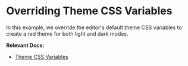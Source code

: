 # Overriding Theme CSS Variables

In this example, we override the editor's default theme CSS variables to create a red theme for both light and dark modes.

**Relevant Docs:**

- [Theme CSS Variables](/docs/react/styling-theming/themes#css-variables)
